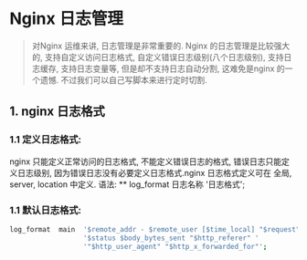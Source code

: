 # Nginx 日志管理

> 对Nginx 运维来讲, 日志管理是非常重要的. Nginx 的日志管理是比较强大的, 支持自定义访问日志格式, 自定义错误日志级别(八个日志级别), 支持日志缓存, 支持日志变量等, 但是却不支持日志自动分割, 这难免是nginx 的一个遗憾. 不过我们可以自己写脚本来进行定时切割.

## 1. nginx 日志格式
### 1.1 定义日志格式:
nginx 只能定义正常访问的日志格式, 不能定义错误日志的格式, 错误日志只能定义日志级别, 因为错误日志没有必要定义日志格式.nginx 日志格式定义可在 全局, server, location 中定义.
语法: ** log_format  日志名称  '日志格式';
### 1.1 默认日志格式:
``` bash
log_format  main  '$remote_addr - $remote_user [$time_local] "$request" '
                  '$status $body_bytes_sent "$http_referer" '
                  '"$http_user_agent" "$http_x_forwarded_for"';
```